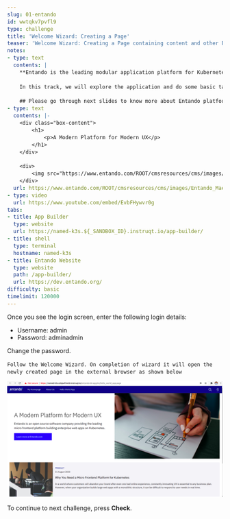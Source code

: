 ```yaml
---
slug: 01-entando
id: wwtqkv7pvfl9
type: challenge
title: 'Welcome Wizard: Creating a Page'
teaser: 'Welcome Wizard: Creating a Page containing content and other Entando components'
notes:
- type: text
  contents: |
    **Entando is the leading modular application platform for Kubernetes.**

    In this track, we will explore the application and do some basic tasks.

    ## Please go through next slides to know more about Entando platform
- type: text
  contents: |-
    <div class="box-content">
        <h1>
            <p>A Modern Platform for Modern UX</p>
        </h1>
    </div>

    <div>
        <img src="https://www.entando.com/ROOT/cmsresources/cms/images/Entando_Maerketecture_d0.svg" alt="Entando_Maerketecture.svg">
    </div>
  url: https://www.entando.com/ROOT/cmsresources/cms/images/Entando_Maerketecture_d0.svg
- type: video
  url: https://www.youtube.com/embed/EvbFHywvr0g
tabs:
- title: App Builder
  type: website
  url: https://named-k3s.${_SANDBOX_ID}.instruqt.io/app-builder/
- title: shell
  type: terminal
  hostname: named-k3s
- title: Entando Website
  type: website
  path: /app-builder/
  url: https://dev.entando.org/
difficulty: basic
timelimit: 120000
---
```

<!-- Click on `Authentication` tab to authenticate. It will open the login screen in new browser tab. -->

Once you see the login screen, enter the following login details:
- Username: admin
- Password: adminadmin

Change the password.

<!-- Click on `App Builder` tab inside instruqt and reload. It will show App Builder dashboard. -->

`Follow the Welcome Wizard. On completion of wizard it will open the newly created page in the external browser as shown below`

![Image Description](../assets/hello_world_app.png)

To continue to next challenge, press **Check**.
